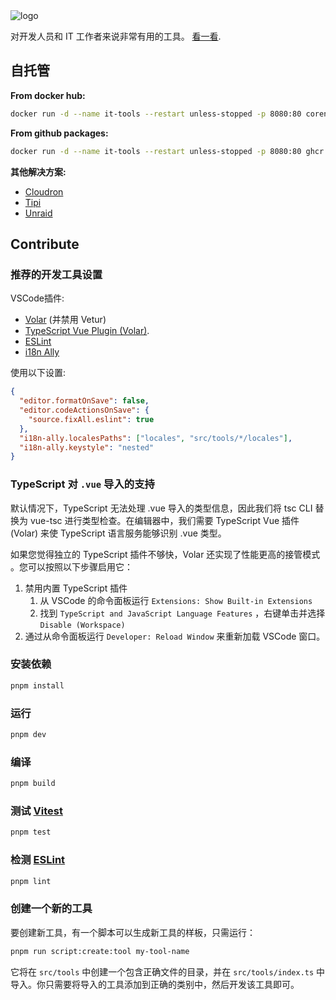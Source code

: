 <picture>
    <source srcset="./.github/logo-dark.png" media="(prefers-color-scheme: light)">
    <source srcset="./.github/logo-white.png" media="(prefers-color-scheme: dark)">
    <img src="./.github/logo-dark.png" alt="logo">
</picture>

对开发人员和 IT 工作者来说非常有用的工具。 [看一看](https://it-tools.tech).

## 自托管

**From docker hub:**

```sh
docker run -d --name it-tools --restart unless-stopped -p 8080:80 corentinth/it-tools:latest
```

**From github packages:**

```sh
docker run -d --name it-tools --restart unless-stopped -p 8080:80 ghcr.io/corentinth/it-tools:latest
```

**其他解决方案:**

- [Cloudron](https://www.cloudron.io/store/tech.ittools.cloudron.html)
- [Tipi](https://www.runtipi.io/docs/apps-available)
- [Unraid](https://unraid.net/community/apps?q=it-tools)

## Contribute

### 推荐的开发工具设置

VSCode插件:

- [Volar](https://marketplace.visualstudio.com/items?itemName=Vue.volar) (并禁用 Vetur)
- [TypeScript Vue Plugin (Volar)](https://marketplace.visualstudio.com/items?itemName=Vue.vscode-typescript-vue-plugin).
- [ESLint](https://marketplace.visualstudio.com/items?itemName=dbaeumer.vscode-eslint)
- [i18n Ally](https://marketplace.visualstudio.com/items?itemName=lokalise.i18n-ally)

使用以下设置:

```json
{
  "editor.formatOnSave": false,
  "editor.codeActionsOnSave": {
    "source.fixAll.eslint": true
  },
  "i18n-ally.localesPaths": ["locales", "src/tools/*/locales"],
  "i18n-ally.keystyle": "nested"
}
```

### TypeScript 对 `.vue` 导入的支持

默认情况下，TypeScript 无法处理 .vue 导入的类型信息，因此我们将 tsc CLI 替换为 vue-tsc 进行类型检查。在编辑器中，我们需要 TypeScript Vue 插件 (Volar) 来使 TypeScript 语言服务能够识别 .vue 类型。

如果您觉得独立的 TypeScript 插件不够快，Volar 还实现了性能更高的接管模式 。您可以按照以下步骤启用它：

1. 禁用内置 TypeScript 插件
   1. 从 VSCode 的命令面板运行 `Extensions: Show Built-in Extensions`
   2. 找到 `TypeScript and JavaScript Language Features` ，右键单击并选择 `Disable (Workspace)`
2. 通过从命令面板运行 `Developer: Reload Window` 来重新加载 VSCode 窗口。

### 安装依赖

```sh
pnpm install
```

### 运行

```sh
pnpm dev
```

### 编译

```sh
pnpm build
```

### 测试 [Vitest](https://vitest.dev/)

```sh
pnpm test
```

### 检测 [ESLint](https://eslint.org/)

```sh
pnpm lint
```

### 创建一个新的工具

要创建新工具，有一个脚本可以生成新工具的样板，只需运行：

```sh
pnpm run script:create:tool my-tool-name
```

它将在 `src/tools` 中创建一个包含正确文件的目录，并在 `src/tools/index.ts` 中导入。你只需要将导入的工具添加到正确的类别中，然后开发该工具即可。
